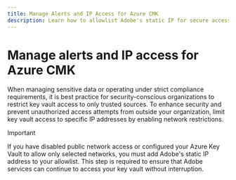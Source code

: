 ```yaml
---
title: Manage Alerts and IP Access for Azure CMK
description: Learn how to allowlist Adobe's static IP for secure access to your Azure Key Vault and understand how platform alerts help you monitor and resolve Customer Managed Key access issues.
---
```

# Manage alerts and IP access for Azure CMK

When managing sensitive data or operating under strict compliance requirements, it is best practice for security-conscious organizations to restrict key vault access to only trusted sources. To enhance security and prevent unauthorized access attempts from outside your organization, limit key vault access to specific IP addresses by enabling network restrictions.

>[!IMPORTANT]
>
>If you have disabled public network access or configured your Azure Key Vault to allow only selected networks, you must add Adobe's static IP address to your allowlist. This step is required to ensure that Adobe services can continue to access your key vault without interruption.

<!-- Add Adobe's static IP to Azure's networking firewall allowlist to maintain your secure setup while still allowing Adobe services to access the key vault. -->


